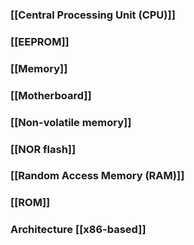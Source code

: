 ### [[Central Processing Unit (CPU)]]
### [[EEPROM]]
### [[Memory]]
### [[Motherboard]]
### [[Non-volatile memory]]
### [[NOR flash]]
### [[Random Access Memory (RAM)]]
### [[ROM]]

### Architecture [[x86-based]]